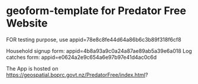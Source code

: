 ﻿# geoform-template for Predator Free Website



FOR testing purpose, use appid=78e8c8fe44d64a86b6c3b89f318f6cf8

Household signup form: appid=4b8a93a9c0a24a87ae89ab5a39e6a018
Log catches form: appid=e0624a2e9c654a6e97b97e41d4ac0c6d

The App is hosted on https://geospatial.boprc.govt.nz/PredatorFree/index.html?


